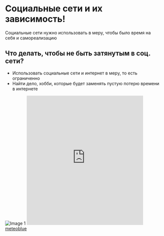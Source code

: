 <!DOCTYPE html>
<html>
<head>
    <title>Полезная инфа</title>
    <link rel="stylesheet" href="style.css">
</head>
<body>
    <h1>Социальные сети и их зависимость!</h1>
    <p>Социальные сети нужно использовать в меру, чтобы было время на себя и самореализацию</p>
    <h2>Что делать, чтобы не быть затянутым в соц. сети?</h2>
             <ul>
                   <li>Использовать социальные сети и интернет в меру, то есть ограниченно</li>
                   <li>Найти дело, хобби, которые будет заменять пустую потерю времени в интернете</li>
             </ul>
     <img src="https://klike.net/uploads/posts/2022-09/1662893274_g-4.jpg" alt="Image 1">
</body><iframe src="https://www.meteoblue.com/en/weather/widget/daily/ip_romania_675514?geoloc=fixed&days=7&tempunit=CELSIUS&windunit=KILOMETER_PER_HOUR&precipunit=MILLIMETER&coloured=coloured&pictoicon=0&pictoicon=1&maxtemperature=0&maxtemperature=1&mintemperature=0&mintemperature=1&windspeed=0&windspeed=1&windgust=0&winddirection=0&winddirection=1&uv=0&humidity=0&precipitation=0&precipitation=1&precipitationprobability=0&precipitationprobability=1&spot=0&spot=1&pressure=0&layout=light"  frameborder="0" scrolling="NO" allowtransparency="true" sandbox="allow-same-origin allow-scripts allow-popups allow-popups-to-escape-sandbox" style="width: 378px; height: 420px"></iframe><div><!-- DO NOT REMOVE THIS LINK --><a href="https://www.meteoblue.com/en/weather/week/ip_romania_675514?utm_source=weather_widget&utm_medium=linkus&utm_content=daily&utm_campaign=Weather%2BWidget" target="_blank" rel="noopener">meteoblue</a></div>
</html>
